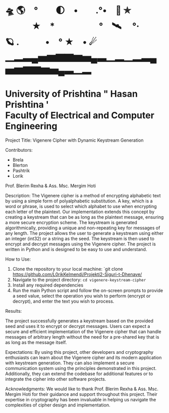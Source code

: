 🛸 🌎　°　　🌓　•　　.°•　🚀 ✯
　　　★　*　　　　　°　🛰 　°·　　🪐
.　　　•　° ★　•  ☄
▁▂▃▄▅▆▇▇▆▅▄▃▁▂▁▂▃▄▅▆▇▇▆▅▄▃▁▂
==================================================
University of Prishtina " Hasan Prishtina '     
Faculty of Electrical and Computer Engineering
===================================================

Project Title: Vigenere Cipher with Dynamic Keystream Generation

Contributors:
* Brela 
* Blerton
* Pashtrik
* Lorik

Prof. Blerim Rexha & Ass. Msc. Mergim Hoti

Description:
The Vigenere cipher is a method of encrypting alphabetic text by using a simple form of polyalphabetic substitution. A key, which is a word or phrase, is used to select which alphabet to use when encrypting each letter of the plaintext. Our implementation extends this concept by creating a keystream that can be as long as the plaintext message, ensuring a more secure encryption scheme. The keystream is generated algorithmically, providing a unique and non-repeating key for messages of any length.
The project allows the user to generate a keystream using either an integer (int32) or a string as the seed. The keystream is then used to encrypt and decrypt messages using the Vigenere cipher. The project is written in Python and is designed to be easy to use and understand.

How to Use:
1. Clone the repository to your local machine: `git clone https://github.com/L0rikKelmendi/Projekti2-Siguri-t-Dhenave/
2. Navigate to the project directory: `cd vigenere-keystream-cipher`
3. Install any required dependencies
4. Run the main Python script and follow the on-screen prompts to provide a seed value, select the operation you wish to perform (encrypt or decrypt), and enter the text you wish to process.
   
Results:

The project successfully generates a keystream based on the provided seed and uses it to encrypt or decrypt messages. Users can expect a secure and efficient implementation of the Vigenere cipher that can handle messages of arbitrary length without the need for a pre-shared key that is as long as the message itself.

Expectations:
By using this project, other developers and cryptography enthusiasts can learn about the Vigenere cipher and its modern application with keystream generation. They can also implement a secure communication system using the principles demonstrated in this project. Additionally, they can extend the codebase for additional features or to integrate the cipher into other software projects.

Acknowledgments:
We would like to thank Prof. Blerim Rexha & Ass. Msc. Mergim Hoti for their guidance and support throughout this project. Their expertise in cryptography has been invaluable in helping us navigate the complexities of cipher design and implementation.
